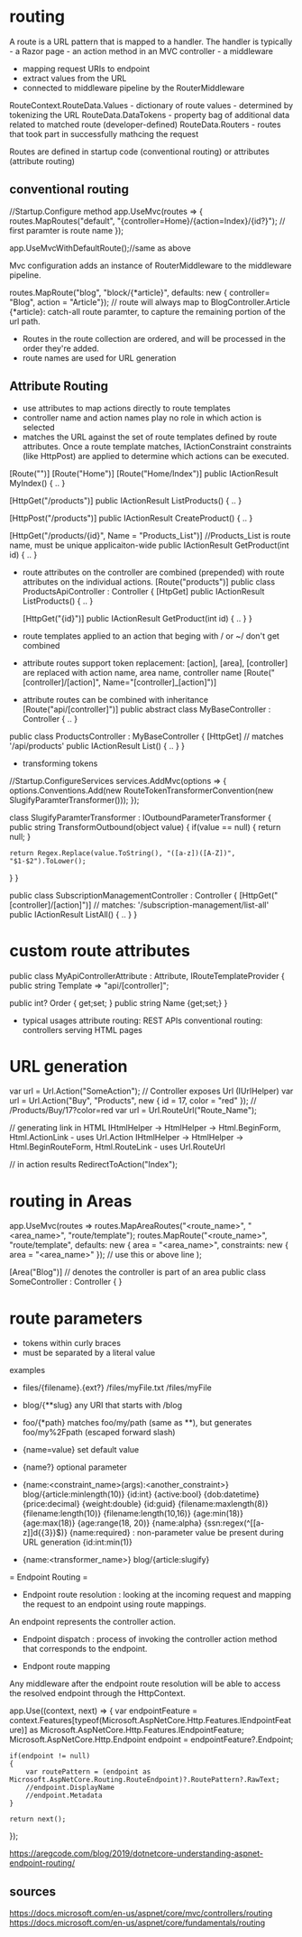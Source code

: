 # routing
A route is a URL pattern that is mapped to a handler.
The handler is typically
	- a Razor page
	- an action method in an MVC controller
	- a middleware


- mapping request URIs to endpoint
- extract values from the URL
- connected to middleware pipeline by the RouterMiddleware

RouteContext.RouteData.Values - dictionary of route values - determined by tokenizing the URL
RouteData.DataTokens - property bag of additional data related to matched route (developer-defined)
RouteData.Routers - routes that took part in successfully mathcing the request

Routes are defined in startup code (conventional routing) or attributes (attribute routing)

## conventional routing
//Startup.Configure method
app.UseMvc(routes =>
{
  routes.MapRoutes("default", "{controller=Home}/{action=Index}/{id?}"); // first paramter is route name
});

app.UseMvcWithDefaultRoute();//same as above

Mvc configuration adds an instance of RouterMiddleware to the middleware pipeline.


routes.MapRoute("blog", "block/{*article}", defaults: new { controller= "Blog", action = "Article"}); // route will always map to BlogController.Article
{*article}: catch-all route paramter, to capture the remaining portion of the url path.

- Routes in the route collection are ordered, and will be processed in the order they're added.
- route names are used for URL generation

## Attribute Routing
- use attributes to map actions directly to route templates
- controller name and action names play no role in which action is selected
- matches the URL against the set of route templates defined by route attributes. Once a route template matches, IActionConstraint constraints (like HttpPost) are applied to determine which actions can be executed.

[Route("")]
[Route("Home")]
[Route("Home/Index")]
public IActionResult MyIndex() { .. }

[HttpGet("/products")]
public IActionResult ListProducts() { .. }

[HttpPost("/products")]
public IActionResult CreateProduct() { .. }

[HttpGet("/products/{id}", Name = "Products_List")] //Products_List is route name, must be unique applicaiton-wide
public IActionResult GetProduct(int id) { ..  }


- route attributes on the controller are combined (prepended) with route attributes on the individual actions.
[Route("products")]
public class ProductsApiController : Controller
{
  [HtpGet]
  public IActionResult ListProducts() { .. }

  [HttpGet("{id}")]
  public IActionResult GetProduct(int id) { .. }
}

- route templates applied to an action that beging with / or ~/ don't get combined
- attribute routes support token replacement: [action], [area], [controller] are replaced with action name, area name, controller name
[Route("[controller]/[action]", Name="[controller]_[action]")]

- attribute routes can be combined with inheritance
[Route("api/[controller]")]
public abstract class MyBaseController : Controller { .. }

public class ProductsController : MyBaseController
{
  [HttpGet]  // matches '/api/products'
  public IActionResult List() { .. }
}

- transforming tokens

//Startup.ConfigureServices
services.AddMvc(options =>
{
  options.Conventions.Add(new RouteTokenTransformerConvention(new SlugifyParamterTransformer()));
});

class SlugifyParamterTransformer : IOutboundParameterTransformer
{
  public string TransformOutbound(object value)
  {
    if(value == null) { return null; }

    return Regex.Replace(value.ToString(), "([a-z])([A-Z])", "$1-$2").ToLower();
  }
}

public class SubscriptionManagementController : Controller
{
  [HttpGet("[controller]/[action]")] // matches: '/subscription-management/list-all'
  public IActionResult ListAll() { .. }
}


# custom route attributes
public class MyApiControllerAttribute : Attribute, IRouteTemplateProvider
{
  public string Template => "api/[controller]";

  public int? Order { get;set; }
  public string Name {get;set;}
}

- typical usages
attribute routing: REST APIs
conventional routing: controllers serving HTML pages


# URL generation
var url = Url.Action("SomeAction"); // Controller exposes Url (IUrlHelper)
var url = Url.Action("Buy", "Products", new { id = 17, color = "red" }); // /Products/Buy/17?color=red
var url = Url.RouteUrl("Route_Name");

// generating link in HTML
IHtmlHelper -> HtmlHelper -> Html.BeginForm, Html.ActionLink   - uses Url.Action
IHtmlHelper -> HtmlHelper -> Html.BeginRouteForm, Html.RouteLink  - uses Url.RouteUrl

// in action results
RedirectToAction("Index");


# routing in Areas
app.UseMvc(routes =>
  routes.MapAreaRoutes("<route_name>", "<area_name>", "route/template");
  routes.MapRoute("<route_name>", "route/template", defaults: new { area = "<area_name>", constraints: new { area = "<area_name>" }); // use this or above line
);


[Area("Blog")] // denotes the controller is part of an area
public class SomeController : Controller { }

# route parameters
- tokens within curly braces
- must be separated by a literal value

examples
* files/{filename}.{ext?}
/files/myFile.txt
/files/myFile
* blog/{**slug}
any URI that starts with /blog
* foo/{*path}
matches foo/my/path (same as **), but generates foo/my%2Fpath (escaped forward slash)
* {name=value}
set default value
* {name?}
optional parameter
* {name:<constraint_name>(args):<another_constraint>}
blog/{article:minlength(10)}
{id:int}
{active:bool}
{dob:datetime}
{price:decimal}
{weight:double}
{id:guid}
{filename:maxlength(8)}
{filename:length(10)}
{filename:length(10,16)}
{age:min(18)}
{age:max(18)}
{age:range(18, 20)}
{name:alpha}
{ssn:regex(^[[a-z]]d{{3}}$)}
{name:required} : non-parameter value be present during URL generation
{id:int:min(1)}

* {name:<transformer_name>}
blog/{article:slugify}

= Endpoint Routing =
- Endpoint route resolution : looking at the incoming request and mapping the request to an endpoint using route mappings.

An endpoint represents the controller action.

- Endpoint dispatch : process of invoking the controller action method that corresponds to the endpoint.

- Endpont route mapping

Any middleware after the endpoint route resolution will be able to access the resolved endpoint through the HttpContext.

app.Use((context, next) =>
{
	var endpointFeature = context.Features[typeof(Microsoft.AspNetCore.Http.Features.IEndpointFeature)] as Microsoft.AspNetCore.Http.Features.IEndpointFeature;
	Microsoft.AspNetCore.Http.Endpoint endpoint = endpointFeature?.Endpoint;

	if(endpoint != null)
	{
		var routePattern = (endpoint as Microsoft.AspNetCore.Routing.RouteEndpoint)?.RoutePattern?.RawText;
		//endpoint.DisplayName
		//endpoint.Metadata
	}

	return next();
});


https://aregcode.com/blog/2019/dotnetcore-understanding-aspnet-endpoint-routing/



## sources
https://docs.microsoft.com/en-us/aspnet/core/mvc/controllers/routing
https://docs.microsoft.com/en-us/aspnet/core/fundamentals/routing


